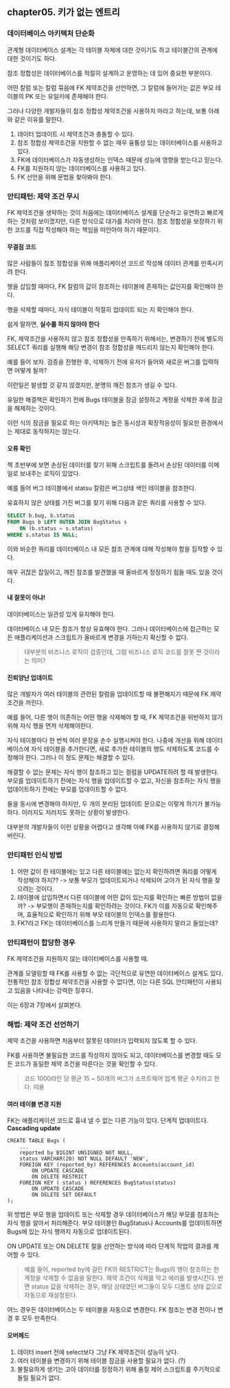 ## chapter05. 키가 없는 엔트리


### 데이터베이스 아키텍처 단순화

관계형 데이터베이스 설계는 각 테이블 자체에 대한 것이기도 하고 테이블간의 관계에 대한 것이기도 하다.

참조 정합성은 데이터베이스를 적절히 설계하고 운영하는 데 있어 중요한 부분이다.

어떤 칼럼 또는 칼럼 묶음에 FK 제약조건을 선언하면, 그 칼럼에 들어가는 값은 부모 테이블의 PK 또는 유일키에 존재해야 한다.

그러나 다양한 개발자들이 참조 정합성 제약조건을 사용하지 마라고 하는데, 보통 아래와 같은 이유를 말한다.

1. 데이터 업데이트 시 제약조건과 충돌할 수 있다.
2. 참조 정합성 제약조건을 지원할 수 없는 매우 융튱성 있는 데이터베이스를 사용하고 있다.
3. FK에 데이터베이스가 자동생성하는 인덱스 때문에 성능에 영향을 받는다고 믿는다.
4. FK를 지원하지 않는 데이터베이스를 사용하고 있다.
5. FK 선언을 위해 문법을 찾아봐야 한다.

### 안티패턴: 제약 조건 무시

FK 제약조건을 생략하는 것이 처음에는 데이터베이스 설계를 단순하고 유연하고 빠르게 하는 것처럼 보이겠지만, 다른 방식으로 대가를 치러야 한다.
참조 정합성을 보장하기 위한 코드를 직접 작성해야 하는 책임을 떠안아야 하기 때문이다.

#### 무결점 코드

많은 사람들이 참조 정합성을 위해 애플리케이션 코드르 작성해 데이터 관계를 만족시키려 한다.

행을 삽입할 때마다, FK 칼럼의 값이 참조하는 테이블에 존재하는 값인지를 확인해야 한다.

행을 삭제할 때마다, 자식 테이블이 적절히 업데이트 되는 지 확인해야 한다.

쉽게 말하면, __실수를 하지 않아야 한다__

FK, 제약조건을 사용하지 않고 참조 정합성을 만족하기 위해서는, 변경하기 전에 별도의 SELECT 쿼리를 실행해 해당 변경이 참조 정합성을 깨드리지 않는지 확인해야 한다.

예를 들어 보자. 검증을 진행한 후, 삭제하기 전에 유저가 들어와 새로운 버그를 입력하면 어떻게 될까?

이런일은 발생할 것 같지 않겠지만, 분명히 깨진 참조가 생길 수 있다.

유일한 해결책은 확인하기 전에 Bugs 테이블을 잠금 설정하고 계정을 삭제한 후에 잠금을 해제하는 것이다.

이런 식의 잠금을 필요로 하는 아키텍처는 높은 동시성과 확장적응성이 필요한 환경에서는 제대로 동작하지는 않는다.

#### 오류 확인

책 초반부에 보면 손상된 데이터를 찾기 위해 스크립트를 돌려서 손상된 데이터를 이메일로 보내주는 로직이 있었다.

예를 들어 버그 테이블에서 statsu 칼럼은 버그상태 색인 테이블을 참조한다.

유효하지 않은 상태를 가진 버그를 찾기 위해 다음과 같은 쿼리를 사용할 수 있다.

```sql
SELECT b.bug, b.status
FROM Bugs b LEFT OUTER JOIN BugStatus s
    ON (b.status = s.status)
WHERE s.status IS NULL;
```

이와 비슷한 쿼리를 데이터베이스 내 모든 참조 관계에 대해 작성해야 함을 짐작할 수 있다. 

매우 귀찮은 잡일이고, 깨진 참조를 발견했을 때 올바르게 정정하기 힘들 때도 있을 것이다.

#### 내 잘못이 아냐!

데이터베이스는 일관성 있게 유지해야 한다.

데이터베이스 내 모든 참조가 항상 유효해야 한다. 그러나 데이터베이스에 접근하는 모든 애플리케이션과 스크립트가 올바르게 변경을 가하는지 확신할 수 없다.

> 대부분의 비즈니스 로직이 검증인데, 그럼 비즈니스 로직 코드를 잘못 짠 것이라는 의미?

#### 진퇴양난 업데이트

많은 개발자가 여러 테이블의 관련된 칼럼을 업데이트할 때 불편해지기 때문에 FK 제약 조건을 꺼린다.

예를 들어, 다른 행이 의존하는 어떤 행을 삭제해야 할 때, FK 제약조건을 위반하지 않기 위해 자식 행을 먼저 삭제해야한다.

자식 테이블마다 한 번씩 여러 문장을 손수 실행시켜야 한다. 나중에 개선을 위해 데이터베이스에 자식 테이블을 추가한다면, 새로 추가한 테이블의 행도 삭제하도록 코드를 수정해야 한다.
그러나 이 정도 문제는 해결할 수 있다.

해결할 수 없는 문제는 자식 행이 참조하고 있는 컬럼을 UPDATE하려 할 때 발생한다. 부모를 업데이트하기 전에는 자식 행을 업데이트할 수 없고, 자신을 참조하는 자식 행을 업데이트하기 전에는 부모를 업데이트할 수 없다.

둘을 동시에 변경해야 하지만, 두 개의 분리된 업데이트 문으로는 이렇게 하기가 불가능하다. 이러지도 저러지도 못하는 상황이 발생한다.

대부분의 개발자들이 이런 상황을 어렵다고 생각해 아예 FK를 사용하지 않기로 결정해버린다.


### 안티패턴 인식 방법

1. 어떤 값이 한 테이블에는 있고 다른 테이블에는 없는지 확인하려면 쿼리를 어떻게 작성해야 하지?? -> 보통 부모가 업데이트되거나 삭제되어 고아가 된 자식 행을 찾으려는 것이다.
2. 테이블에 삽입하면서 다른 테이블에 어떤 값이 있는지를 확인하는 빠른 방법이 없을까? -> 부모행이 존재하는지를 확인하려는 것이다. FK가 이를 자동으로 확인해주며, 효율적으로 확인하기 위해 부모 테이블의 인덱스를 활용한다.
3. FK?라고 FK는 데이터베이스를 느리게 만들기 때문에 사용하지 말라고 들었는데?

### 안티패턴이 합당한 경우

FK 제약조건을 지원하지 않는 데이터베이스를 사용할 때.

관계를 모델링할 때 FK를 사용할 수 없는 극단적으로 유연한 데이터베이스 설계도 있다. 전통적인 참조 정합성 제약조건을 사용할 수 없다면, 이는 다른 SQL 안티패턴이 사용되고 있음을 나타내는 강력한 징후다.

이는 6장과 7장에서 살펴본다.

### 해법: 제약 조건 선언하기

제약 조건을 사용하면 처음부터 잘못된 데이터가 입력되지 않도록 할 수 있다.

FK를 사용하면 불필요한 코드를 작성하지 않아도 되고, 데이터베이스를 변경할 때도 모든 코드가 동일한 제약 조건을 따른다는 것을 확인할 수 있다.

> 코드 1000라인 당 평균 15 ~ 50개의 버그가 소프트웨어 업계 평균 수치라고 한다. 띠용

#### 여러 테이블 변경 지원

FK는 애플리케이션 코드로 흉내 낼 수 없는 다른 기능이 있다.
단계적 업데이트다. __Cascading update__

```
CREATE TABLE Bugs (
    ...
    reported by BIGINT UNSIGNED NOT NULL,
    status VARCHAR(20) NOT NULL DEFAULT 'NEW',
    FOREIGN KEY (reported_by) REFERENCES Accounts(account_id)
        ON UPDATE CASCADE
        ON DELETE RESTRICT
    FOREIGN KEY ( status ) REFERENCES BugStatus(status)
        ON UPDATE CASCADE
        ON DELETE SET DEFAULT
);
```

위 방법은 부모 행을 업데이트 또는 삭제할 경우 데이터베이스가 해당 부모를 참조하는 자식 행을 알아서 처리해준다.
부모 테이블인 BugStatus나 Accounts를 업데이트하면 Bugs에 있는 자식 행까지 자동으로 업데이트된다.

ON UPDATE 또는 ON DELETE 절을 선언하는 방식에 따라 단계적 작업의 결과를 제어할 수 있다. 

> 예를 들어, reported by에 걸린 FK의 RESTRICT는 Bugs의 행이 참조하는 한 계정을 삭제할 수 없음을 말한다.
> 제약 조건이 삭제를 막고 에러를 발생시킨다. 반면 status 값을 삭제하는 경우, 해당 상태였던 버그들이 모두 디폴트 상태 값으로 자동으로 재설정된다.

어느 경우든 데이터베이스는 두 테이블을 자동으로 변경한다. FK 참조는 변경 전이나 변경 후 모두 만족한다.

#### 오버헤드

1. 데이터 insert 전에 select보다 그냥 FK 제약조건이 성능이 낫다.
2. 여러 테이블을 변경하기 위해 테이블 잠금을 사용할 필요가 없다. (?)
3. 불필요하게 생기는 고아 데이터를 정정하기 위해 품질 제어 스크립트를 주기적으로 돌릴 필요가 없다.